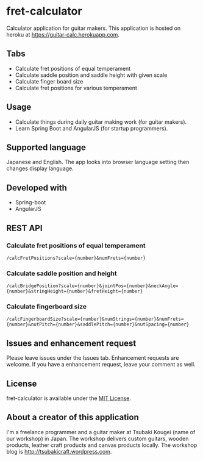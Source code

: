 # fret-calculator

Calculator application for guitar makers.
This application is hosted on heroku at <a href="https://guitar-calc.herokuapp.com" target="__blank">https://guitar-calc.herokuapp.com</a>.

## Tabs
- Calculate fret positions of equal temperament
- Calculate saddle position and saddle height with given scale
- Calculate finger board size
- Calculate fret positions for various temperament

## Usage

- Calculate things during daily guitar making work (for guitar makers).
- Learn Spring Boot and AngularJS (for startup programmers).

## Supported language

Japanese and English. The app looks into browser language setting then changes display language.


## Developed with
- Spring-boot
- AngularJS


## REST API

### Calculate fret positions of equal temperament 

`/calcFretPositions?scale={number}&numFrets={number}`

### Calculate saddle position and height

`/calcBridgePosition?scale={number}&jointPos={number}&neckAngle={number}&stringHeight={number}&fretHeight={number}`

### Calculate fingerboard size

`/calcFingerboardSize?scale={number}&numStrings={number}&numFrets={number}&nutPitch={number}&saddlePitch={number}&nutSpacing={number}`

## Issues and enhancement request

Please leave issues under the Issues tab. Enhancement requests are welcome. If you have a enhancement request, leave your comment as well.

## License

fret-calculator is available under the <a href="https://opensource.org/licenses/MIT" target="_blank">MIT License</a>.

## About a creator of this application

I'm a freelance programmer and a guitar maker at Tsubaki Kougei (name of our workshop) in Japan. 
The workshop delivers custom guitars, wooden products, leather craft products and canvas products locally.
The workshop blog is <a href="http://tsubakicraft.wordpress.com" target="__blank">http://tsubakicraft.wordpress.com</a>.
